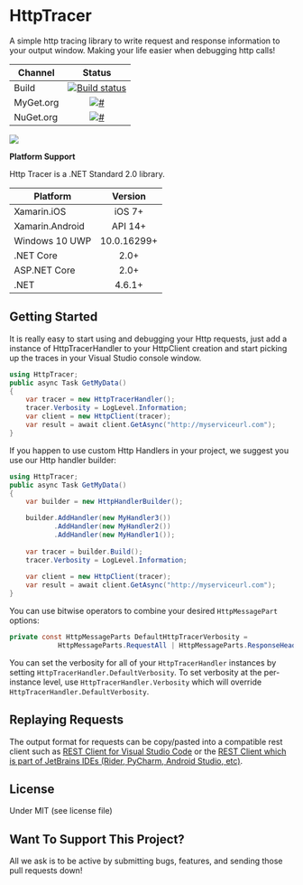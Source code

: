 # HttpTracer
A simple http tracing library to write request and response information to your output window. Making your life easier when debugging http calls!

|Channel|Status|
| ------------------- | :------------------: |
|Build|[![Build status](https://burstingsilver.visualstudio.com/BSiLabs/_apis/build/status/HttpTracer)](https://burstingsilver.visualstudio.com/BSiLabs/_build/latest?definitionId=78)|
|MyGet.org|[![#](https://img.shields.io/myget/httptracer-preview/v/HttpTracer.svg)](https://www.myget.org/feed/httptracer-preview/package/nuget/HttpTracer)|
|NuGet.org|[![#](https://img.shields.io/nuget/v/httptracer.svg?style=flat)](https://www.nuget.org/packages/HttpTracer/)|

![](https://github.com/BSiLabs/HttpTracer/blob/DB/documentation-update/art/2020-03-18%2020.08.49.gif?raw=true)

**Platform Support**

Http Tracer is a .NET Standard 2.0 library.

|Platform|Version|
| ------------------- | :------------------: |
|Xamarin.iOS|iOS 7+|
|Xamarin.Android|API 14+|
|Windows 10 UWP|10.0.16299+|
|.NET Core|2.0+|
|ASP.NET Core|2.0+|
|.NET|4.6.1+|

## Getting Started

It is really easy to start using and debugging your Http requests, just add a instance of HttpTracerHandler to your HttpClient creation and start picking up the traces in your Visual Studio console window.

```csharp
using HttpTracer;
public async Task GetMyData()
{
    var tracer = new HttpTracerHandler();
    tracer.Verbosity = LogLevel.Information;
    var client = new HttpClient(tracer);
    var result = await client.GetAsync("http://myserviceurl.com");
}
```

If you happen to use custom Http Handlers in your project, we suggest you use our Http handler builder:

```csharp
using HttpTracer;
public async Task GetMyData()
{
    var builder = new HttpHandlerBuilder();

    builder.AddHandler(new MyHandler3())
           .AddHandler(new MyHandler2())
           .AddHandler(new MyHandler1());
           
    var tracer = builder.Build();
    tracer.Verbosity = LogLevel.Information;
    
    var client = new HttpClient(tracer);
    var result = await client.GetAsync("http://myserviceurl.com");
}
```
You can use bitwise operators to combine your desired `HttpMessagePart` options:

```csharp
private const HttpMessageParts DefaultHttpTracerVerbosity =
            HttpMessageParts.RequestAll | HttpMessageParts.ResponseHeaders;
```
You can set the verbosity for all of your `HttpTracerHandler` instances by setting `HttpTracerHandler.DefaultVerbosity`. To set verbosity at the per-instance level, use `HttpTracerHandler.Verbosity` which will override `HttpTracerHandler.DefaultVerbosity`.

## Replaying Requests
The output format for requests can be copy/pasted into a compatible rest client such as [REST Client for Visual Studio Code](https://marketplace.visualstudio.com/items?itemName=humao.rest-client) or the [REST Client which is part of JetBrains IDEs (Rider, PyCharm, Android Studio, etc)](https://www.jetbrains.com/help/rider/REST_Client_Tool_Window.html).

## License
Under MIT (see license file)

## Want To Support This Project?
All we ask is to be active by submitting bugs, features, and sending those pull requests down!
